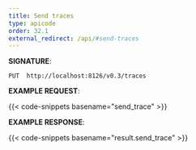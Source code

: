 ```yaml
---
title: Send traces
type: apicode
order: 32.1
external_redirect: /api/#send-traces
---
```



**SIGNATURE**:

`PUT  http://localhost:8126/v0.3/traces`


**EXAMPLE REQUEST**:


{{< code-snippets basename="send_trace" >}}


**EXAMPLE RESPONSE**:


{{< code-snippets basename="result.send_trace" >}}
